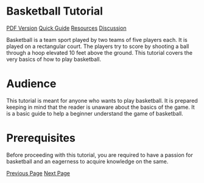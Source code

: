 # Basketball Tutorial
[PDF Version](../basketball/basketball_pdf_version.md)
[Quick Guide](../basketball/basketball_quick_guide.md)
[Resources](../basketball/basketball_useful_resources.md)
[Discussion](../basketball/basketball_discussion.md)

Basketball is a team sport played by two teams of five players each. It is played on a rectangular court. The players try to score by shooting a ball through a hoop elevated 10 feet above the ground. This tutorial covers the very basics of how to play basketball.

# Audience
This tutorial is meant for anyone who wants to play basketball. It is prepared keeping in mind that the reader is unaware about the basics of the game. It is a basic guide to help a beginner understand the game of basketball.

# Prerequisites
Before proceeding with this tutorial, you are required to have a passion for basketball and an eagerness to acquire knowledge on the same.


[Previous Page](../basketball/index.md) [Next Page](../basketball/basketball_overview.md) 
